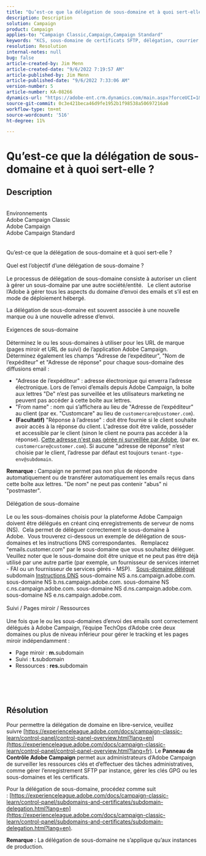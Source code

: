 ```yaml
---
title: "Qu’est-ce que la délégation de sous-domaine et à quoi sert-elle ?"
description: Description
solution: Campaign
product: Campaign
applies-to: "Campaign Classic,Campaign,Campaign Standard"
keywords: "KCS, sous-domaine de certificats SFTP, délégation, courrier électronique, réponse, Campaign"
resolution: Resolution
internal-notes: null
bug: false
article-created-by: Jim Menn
article-created-date: "9/6/2022 7:19:57 AM"
article-published-by: Jim Menn
article-published-date: "9/6/2022 7:33:06 AM"
version-number: 5
article-number: KA-08266
dynamics-url: "https://adobe-ent.crm.dynamics.com/main.aspx?forceUCI=1&pagetype=entityrecord&etn=knowledgearticle&id=79387f4d-b42d-ed11-9db1-0022480866ad"
source-git-commit: 0c3e421beca46d9fe1952b1f98538a50697216a0
workflow-type: tm+mt
source-wordcount: '516'
ht-degree: 11%

---
```


# Qu’est-ce que la délégation de sous-domaine et à quoi sert-elle ?

## Description

<br>Environnements
<br>Adobe Campaign Classic
<br>Adobe Campaign
<br>Adobe Campaign Standard<br><br>
<br>Qu’est-ce que la délégation de sous-domaine et à quoi sert-elle ?<br><br>Quel est l’objectif d’une délégation de sous-domaine ?<br><br>
Le processus de délégation de sous-domaine consiste à autoriser un client à gérer un sous-domaine par une autre société/entité.  
Le client autorise l’Adobe à gérer tous les aspects du domaine d’envoi des emails et s’il est en mode de déploiement hébergé.

La délégation de sous-domaine est souvent associée à une nouvelle marque ou à une nouvelle adresse d’envoi.
<br><br>Exigences de sous-domaine<br><br>
Déterminez le ou les sous-domaines à utiliser pour les URL de marque (pages miroir et URL de suivi) de l’application Adobe Campaign.  
Déterminez également les champs &quot;Adresse de l’expéditeur&quot;, &quot;Nom de l’expéditeur&quot; et &quot;Adresse de réponse&quot; pour chaque sous-domaine des diffusions email :

- &quot;Adresse de l’expéditeur&quot; : adresse électronique qui enverra l’adresse électronique. Lors de l’envoi d’emails depuis Adobe Campaign, la boîte aux lettres &quot;De&quot; n’est pas surveillée et les utilisateurs marketing ne peuvent pas accéder à cette boîte aux lettres.
- &quot;From name&quot; : nom qui s’affichera au lieu de &quot;Adresse de l’expéditeur&quot; au client (par ex. &quot;Customcare&quot; au lieu de `customercare@customer.com`).
- <b>(Facultatif)</b> &quot;Réponse à l’adresse&quot; : doit être fournie si le client souhaite avoir accès à la réponse du client. L&#39;adresse doit être valide, posséder et accessible par le client (sinon le client ne pourra pas accéder à la réponse). <u>Cette adresse n&#39;est pas gérée ni surveillée par Adobe</u>, (par ex. `customercare@customer.com`). Si aucune &quot;adresse de réponse&quot; n’est choisie par le client, l’adresse par défaut est toujours `tenant-type-env@subdomain`.


<b>Remarque :</b> Campaign ne permet pas non plus de répondre automatiquement ou de transférer automatiquement les emails reçus dans cette boîte aux lettres. &quot;De nom&quot; ne peut pas contenir &quot;abus&quot; ni &quot;postmaster&quot;.
<br><br>Délégation de sous-domaine<br><br>
Le ou les sous-domaines choisis pour la plateforme Adobe Campaign doivent être délégués en créant cinq enregistrements de serveur de noms (NS). 
Cela permet de déléguer correctement le sous-domaine à Adobe.  Vous trouverez ci-dessous un exemple de délégation de sous-domaines et les instructions DNS correspondantes.  
Remplacez &quot;emails.customer.com&quot; par le sous-domaine que vous souhaitez déléguer.  
Veuillez noter que le sous-domaine doit être unique et ne peut pas être déjà utilisé par une autre partie (par exemple, un fournisseur de services internet - FAI ou un fournisseur de services gérés - MSP).
 
<u>Sous-domaine délégué</u>
subdomain
<u>Instructions DNS</u>
sous-domaine NS a.ns.campaign.adobe.com.
sous-domaine NS b.ns.campaign.adobe.com.
sous-domaine NS c.ns.campaign.adobe.com.
sous-domaine NS d.ns.campaign.adobe.com.
sous-domaine NS e.ns.campaign.adobe.com.
<br><br>Suivi / Pages miroir / Ressources<br><br>
Une fois que le ou les sous-domaines d’envoi des emails sont correctement délégués à Adobe Campaign, l’équipe TechOps d’Adobe crée deux domaines ou plus de niveau inférieur pour gérer le tracking et les pages miroir indépendamment :

- Page miroir : <b>m.</b>subdomain
- Suivi : <b>t.</b>subdomain
- Ressources : <b>res.</b>subdomain

<br><br> <br>

## Résolution


Pour permettre la délégation de domaine en libre-service, veuillez suivre [https://experienceleague.adobe.com/docs/campaign-classic-learn/control-panel/control-panel-overview.html?lang=en](https://experienceleague.adobe.com/docs/campaign-classic-learn/control-panel/control-panel-overview.html?lang=fr).
Le <b>Panneau de Contrôle Adobe Campaign</b> permet aux administrateurs d’Adobe Campaign de surveiller les ressources clés et d’effectuer des tâches administratives, comme gérer l’enregistrement SFTP par instance, gérer les clés GPG ou les sous-domaines et les certificats.

Pour la délégation de sous-domaine, procédez comme suit : [https://experienceleague.adobe.com/docs/campaign-classic-learn/control-panel/subdomains-and-certificates/subdomain-delegation.html?lang=en](https://experienceleague.adobe.com/docs/campaign-classic-learn/control-panel/subdomains-and-certificates/subdomain-delegation.html?lang=en).

<b>Remarque :</b> La délégation de sous-domaine ne s’applique qu’aux instances de production.

